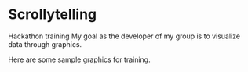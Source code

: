 # Scrollytelling

Hackathon training
My goal as the developer of my group is to visualize data through graphics.

Here are some sample graphics for training.
